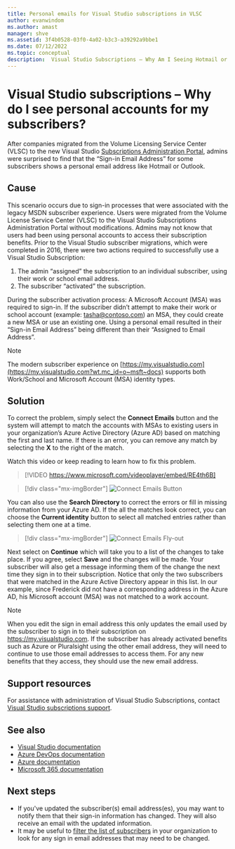 ```yaml
---
title: Personal emails for Visual Studio subscriptions in VLSC
author: evanwindom
ms.author: amast
manager: shve
ms.assetid: 3f4b0528-03f0-4a02-b3c3-a39292a9bbe1
ms.date: 07/12/2022
ms.topic: conceptual
description:  Visual Studio Subscriptions – Why Am I Seeing Hotmail or Gmail Addresses for My Subscribers?
---
```


# Visual Studio subscriptions – Why do I see personal accounts for my subscribers?

After companies migrated from the Volume Licensing Service Center (VLSC) to the new Visual Studio [Subscriptions Administration Portal](https://manage.visualstudio.com), admins were surprised to find that the “Sign-in Email Address” for some subscribers shows a personal email address like Hotmail or Outlook.  

## Cause

This scenario occurs due to sign-in processes that were associated with the legacy MSDN subscriber experience. Users were migrated from the Volume License Service Center (VLSC) to the Visual Studio Subscriptions Administration Portal without modifications. Admins may not know that users had been using personal accounts to access their subscription benefits. Prior to the Visual Studio subscriber migrations, which were completed in 2016, there were two actions required to successfully use a Visual Studio Subscription:
1. The admin “assigned” the subscription to an individual subscriber, using their work or school email address.
2. The subscriber “activated” the subscription.

During the subscriber activation process:
A Microsoft Account (MSA) was required to sign-in. If the subscriber didn’t attempt to make their work or school account (example: tasha@contoso.com) an MSA, they could create a new MSA or use an existing one. Using a personal email resulted in their “Sign-in Email Address” being different than their “Assigned to Email Address”.

> [!NOTE]
> The modern subscriber experience on [https://my.visualstudio.com](https://my.visualstudio.com?wt.mc_id=o~msft~docs) supports both Work/School and Microsoft Account (MSA) identity types.

## Solution

To correct the problem, simply select the **Connect Emails** button and the system will attempt to match the accounts with MSAs to existing users in your organization’s Azure Active Directory (Azure AD) based on matching the first and last name. If there is an error, you can remove any match by selecting the **X** to the right of the match.  

Watch this video or keep reading to learn how to fix this problem. 

> [!VIDEO https://www.microsoft.com/videoplayer/embed/RE4th6B]

> [!div class="mx-imgBorder"]
> ![Connect Emails Button](_img/connect-emails/connect-emails-button.png "Screenshot of the Manage subscribers page.  The Connect Emails option is highlighted.")

You can also use the **Search Directory** to correct the errors or fill in missing information from your Azure AD. If the all the matches look correct, you can choose the **Current identity** button to select all matched entries rather than selecting them one at a time.  

> [!div class="mx-imgBorder"]
> ![Connect Emails Fly-out](_img/connect-emails/connect-emails-flyout.png "Screenshot of the Move to work email addresses dialog.  The Current identity option is highlighted. Continue button is highlighted.")

Next select on **Continue** which will take you to a list of the changes to take place. If you agree, select **Save** and the changes will be made. Your subscriber will also get a message informing them of the change the next time they sign in to their subscription.  Notice that only the two subscribers that were matched in the Azure Active Directory appear in this list.  In our example, since Frederick did not have a corresponding address in the Azure AD, his Microsoft account (MSA) was not matched to a work account. 

> [!NOTE]
> When you edit the sign in email address this only updates the email used by the subscriber to sign in to their subscription on https://my.visualstudio.com. If the subscriber has already activated benefits such as Azure or Pluralsight using the other email address, they will need to continue to use those email addresses to access them. For any new benefits that they access, they should use the new email address. 

## Support resources

For assistance with administration of Visual Studio Subscriptions, contact [Visual Studio subscriptions support](https://aka.ms/vsadminhelp).

## See also

+ [Visual Studio documentation](/visualstudio/)
+ [Azure DevOps documentation](/azure/devops/)
+ [Azure documentation](/azure/)
+ [Microsoft 365 documentation](/microsoft-365/)

##  Next steps

+ If you've updated the subscriber(s) email address(es), you may want to notify them that their sign-in information has changed.  They will also receive an email with the updated information.
+ It may be useful to [filter the list of subscribers](search-license.md) in your organization to look for any sign in email addresses that may need to be changed.